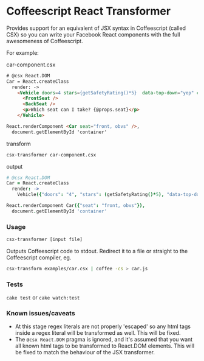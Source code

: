 # Coffeescript React Transformer

Provides support for an equivalent of JSX syntax in Coffeescript (called CSX) so you can write your Facebook React components with the full awesomeness of Coffeescript.

For example:

car-component.csx

```html
# @csx React.DOM 
Car = React.createClass
  render: ->
    <Vehicle doors=4 stars={getSafetyRating()*5}  data-top-down="yep" checked>
      <FrontSeat />
      <BackSeat />
      <p>Which seat can I take? {@props.seat}</p>
    </Vehicle>

React.renderComponent <Car seat="front, obvs" />,
  document.getElementById 'container'
```

transform

```bash
csx-transformer car-component.csx
```

output

```coffeescript
# @csx React.DOM 
Car = React.createClass
  render: ->
    Vehicle({"doors": "4", "stars": (getSafetyRating()*5), "data-top-down": "yep", "checked": true}, FrontSeat(null), BackSeat(null), React.DOM.p(null, """Which seat can I take?""", (@props.seat)))

React.renderComponent Car({"seat": "front, obvs"}),
  document.getElementById 'container'
```

### Usage

```bash
csx-transformer [input file]
```
Outputs Coffeescript code to stdout. Redirect it to a file or straight to the Coffeescript compiler, eg.
```bash
csx-transform examples/car.csx | coffee -cs > car.js
```

### Tests

`cake test` or `cake watch:test`


### Known issues/caveats
- At this stage regex literals are not properly 'escaped' so any html tags inside a regex literal will be transformed as well. This will be fixed.
- The `@csx React.DOM` pragma is ignored, and it's assumed that you want all known html tags to be transformed to React.DOM elements. This will be fixed to match the behaviour of the JSX transformer.


